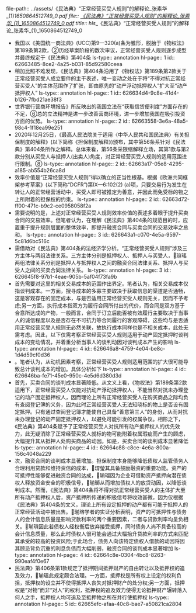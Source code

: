 file-path:: ../assets/《民法典》“正常经营买受人规则”的解释论_张素华_(1)_1650864512749_0.pdf
file:: [《民法典》“正常经营买受人规则”的解释论_张素华_(1)_1650864512749_0.pdf](../assets/《民法典》“正常经营买受人规则”的解释论_张素华_(1)_1650864512749_0.pdf)
title:: hls__《民法典》“正常经营买受人规则”的解释论_张素华_(1)_1650864512749_0

- 我国以《美国统一商法典》(UCC)第9—320(a)条为雏形，脱胎于《物权法》第189条第2款，②历经草案阶段的数次审议，正常经营买受人规则逐步成型并最终规定于《民法典》第404条
  ls-type:: annotation
  hl-page:: 1
  id:: 62663485-8ce2-4a25-b031-85d92580ceea
- 稍加比照不难发现，《民法典》第404条沿用了《物权法》第189条第2款关于正常经营买受人成立要件的主干表述，唯一变动之处在于将“不得对抗正常经营买受人”的主体范围作了扩张，即由原先的“动产浮动抵押权人”扩大至“动产抵押权人”
  ls-type:: annotation
  hl-page:: 1
  id:: 626634d4-9c8e-41d4-b126-7fbd21ae38f3
- 世界银行营商环境报告》所反映出的我国立法在“获取信贷便利度”方面存在的不足，⑥总的立法精神是进一步改善营商环境，进一步增加我国在吸引投资方面的优势。
  ls-type:: annotation
  hl-page:: 2
  id:: 62663558-3e6a-48a5-98c4-1f18ea99e251
- 2020年12月25日，《最高人民法院关于适用〈中华人民共和国民法典〉有关担保制度的解释》(以下简称《担保制度解释》)颁布，其中第56条系针对《民法典》第404条所作之解释。总体来看，第56条采限缩解释立场，其第1款与第2款分别从买受人与抵押人(出卖人)角度，对正常经营买受人规则的适用范围进行限制。⑧
  ls-type:: annotation
  hl-page:: 2
  id:: 62663a17-05e8-4295-a185-ab554b26ca8d
- 效率价值是“正常经营买受人规则”得以确立的正当性根基。根据《欧洲共同框架参考草案》(以下简称“DCFR”)第IX—6:102(2) (a)项，只要交易行为发生在转让人的正常经营活动中，买受人即可被推定为善意，并因此而免受标的物之上所附着的担保权的约束。
  ls-type:: annotation
  hl-page:: 2
  id:: 62663d72-ff00-471c-b9c2-ce0958058f2a
- 需要说明的是，上述对正常经营买受人规则效率价值的表述多着眼于提升买卖合同的交易效率。但笔者认为，在理解《民法典》第404条的规范目的时，应置重于提升规则层面的整体效率，即提升融资合同与买卖合同的交易效率之总和。
  ls-type:: annotation
  hl-page:: 3
  id:: 626643a1-c070-4e5a-9597-5c81d6bc516c
- 需借助对《民法典》第404条的法经济学分析。“正常经营买受人规则”涉及三方主体与两组法律关系。三方主体分别是抵押权人、抵押人与买受人，瑏瑤两组法律关系分别是抵押人与抵押权人之间的融资合同法律关系、抵押人与买受人之间的买卖合同法律关系。
  ls-type:: annotation
  hl-page:: 3
  id:: 626645f8-97b1-4eae-905b-5af04f73fa9b
- 首先需要对这里的相关交易成本的范围作出界定。笔者认为，相关交易成本仅指谈判成本。一方面，搜寻成本的多寡主要取决于获取信息的渠道是否通畅，这是客观存在的固定成本，与是否适用正常经营买受人规则无关，因而不予考虑;另一方面，执行成本指双方为履行合同所付出的代价，而合同是双方基于合意所达成的产物，一般而言，合同于订立后能否被有效履行主要取决于当事人的诚信程度以及是否存在不可抗力等合同履行的客观障碍，这些均与是否适用正常经营买受人规则无必然关联，故执行成本同样也是不相关成本，此处无需考虑。因此，以下仅需考察正常经营买受人规则适用于动产固定抵押时谈判成本的变动情况，并着重分析当事人的谈判动因对谈判成本产生的影响
  ls-type:: annotation
  hl-page:: 4
  id:: 626646a8-4759-4e04-be8c-1d4d59cf0d36
- 。笔者认为，从动机因素考察，正常经营买受人规则适用范围的扩大很可能导致总计谈判成本的增加。具体分析如下
  ls-type:: annotation
  hl-page:: 4
  id:: 626646ba-fe71-45e0-950c-4e5d6d380d3d
- 首先，买卖合同的谈判成本显著降低。从文义上看，《物权法》第189条第2款适用下，正常经营买受人仅能对抗动产浮动抵押权人，不能当然对抗未办理登记的动产固定抵押权人，因而理论上所有正常经营买受人在购买商品之际均负有查阅登记簿的义务，因为此时正常经营买受人无法知晓标的物上是否设有固定抵押。只有通过查阅登记簿才能使自己具备“善意第三人”的身份，从而对抗未办理登记的动产固定抵押权人，以避免可能引发的权属争议。相形之下，《民法典》第404条赋予了正常经营买受人对抗所有动产抵押权人的优先效力，此无疑消除了正常经营买受人就标的物可能附着权属瑕疵而产生的顾虑，大幅提升其从抵押人处购买商品的动因。如是，买卖合同的谈判成本显著降低
  ls-type:: annotation
  hl-page:: 4
  id:: 62664c88-c8ce-4e6a-800a-156c4048a229
- 次，融资合同的谈判成本显著增加。担保制度本身能够降低债权人监管债务人合理利用贷款和维持资信的成本，瑏瑩其具备鼓励融资的重要功能。资产的可抵押性能够促进融资合同的达成，瑐瑠因为企业可借助资产抵押向潜在债权人释放资金安全的积极信号，瑐瑡从而增加债权人的放贷动因，以降低谈判成本。然而，《民法典》第404条将不得对抗正常经营买受人的主体扩大至所有动产抵押权人后，资产抵押所传递的积极信号将收效甚微，因为仅根据《民法典》第404条的文义，理论上所有设定抵押的动产都有可能于抵押人的正常经营活动中被出售。瑐瑢学者的实证分析表明，资产的可抵押性与债务人的会计信息质量是影响贷款利率的两个重要因素，二者与贷款利率均呈负相关。瑐瑣因此若债权人经权衡后放弃接受抵押，同时债务人尚不具备较高的会计信息质量，那么此时债权人很可能会通过大幅抬升贷款利率的方式来匹配其承受的较高的投资风险;于此场合，债务人向该特定债权人借款的动因将因其顾忌背负沉重的利息负债而大幅削弱，融资合同的谈判成本显著增加
  ls-type:: annotation
  hl-page:: 4
  id:: 62664c8e-0304-4bc8-8263-990eaf4f0e67
- 民法典》第406条第1款规定了抵押期间抵押财产的自由转让以及抵押权的追及效力，瑐瑥此规定颇合法理。一方面，抵押权是所有权上设定的权利负担，抵押权的设立并不使得抵押人丧失对抵押财产的处分权;另一方面，抵押权是“对物”而非“对人”的权利，抵押权的追及效力使得无论抵押财产辗转落入何人之手，抵押权人均可追及至抵押物之所在并行使抵押权
  ls-type:: annotation
  hl-page:: 5
  id:: 62665efc-afaa-40c8-bae7-a50821ca2804